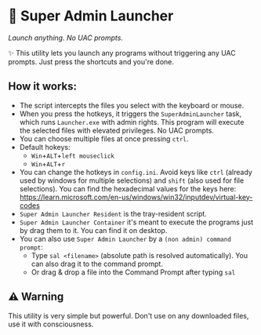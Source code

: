 # 🚀 Super Admin Launcher
*Launch anything. No UAC prompts.*

✨ This utility lets you launch any programs without triggering any UAC prompts.
Just press the shortcuts and you're done.

## How it works:
- The script intercepts the files you select with the keyboard or mouse.
- When you press the hotkeys, it triggers the `SuperAdminLauncher` task, which runs `Launcher.exe` with admin rights. This program will execute the selected files with elevated privileges. No UAC prompts.
- You can choose multiple files at once pressing `ctrl`.
- Default hokeys:
  - `Win`+`ALT`+`left mouseclick`
  - `Win`+`ALT`+`r` 
- You can change the hotkeys in `config.ini`. Avoid keys like `ctrl` (already used by windows for multiple selections) and `shift` (also used for file selections).
 You can find the hexadecimal values for the keys here: https://learn.microsoft.com/en-us/windows/win32/inputdev/virtual-key-codes
- `Super Admin Launcher Resident` is the tray-resident script.
- `Super Admin Launcher Container` it's meant to execute the programs just by drag them to it. You can find it on desktop.
- You can also use `Super Admin Launcher` by a `(non admin) command prompt`:
  - Type `sal <filename>` (absolute path is resolved automatically). You can also drag it to the command prompt.
  - Or drag & drop a file into the Command Prompt after typing `sal`




## ⚠️ Warning
This utility is very simple but powerful. Don't use on any downloaded files, use it with consciousness. 

